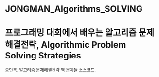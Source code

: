 # JONGMAN_Algorithms_SOLVING
# 프로그래밍 대회에서 배우는 알고리즘 문제해결전략, Algorithmic Problem Solving Strategies
종만북. 알고리즘 문제해결전략 책 문제들 소스코드.
